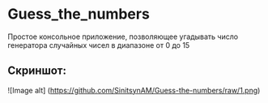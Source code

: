 # Guess_the_numbers
Простое консольное приложение, позволяющее угадывать число генератора случайных чисел в диапазоне от 0 до 15

## Скриншот:
![Image alt] (https://github.com/SinitsynAM/Guess-the-numbers/raw/1.png)
